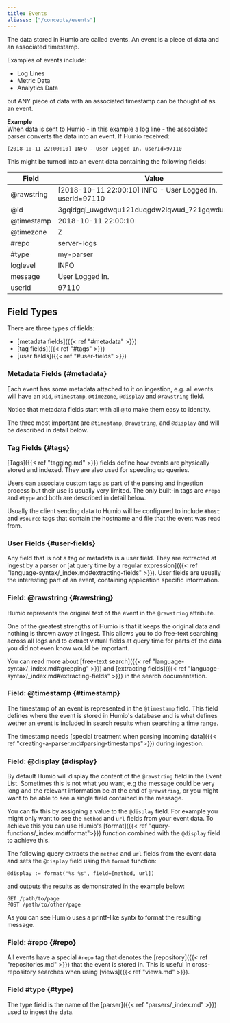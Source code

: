 ```yaml
---
title: Events
aliases: ["/concepts/events"]
---
```


The data stored in Humio are called events. An event is a piece of data and an
associated timestamp.

Examples of events include:

- Log Lines
- Metric Data
- Analytics Data

but ANY piece of data with an associated timestamp can be thought of as an event.

**Example**  
When data is sent to Humio - in this example a log line - the associated parser
converts the data into an event. If Humio received:

```
[2018-10-11 22:00:10] INFO - User Logged In. userId=97110
```

This might be turned into an event data containing the following fields:

| Field      | Value                                                     |
|------------|-----------------------------------------------------------|
| @rawstring | [2018-10-11 22:00:10] INFO - User Logged In. userId=97110 |
| @id        | 3gqidgqi_uwgdwqu121duqgdw2iqwud_721gqwdugqdwu1            |
| @timestamp | 2018-10-11 22:00:10                                       |
| @timezone  | Z                                                         |
| #repo      | server-logs                                               |
| #type      | my-parser                                                 |
| loglevel   | INFO                                                      |
| message    | User Logged In.                                           |
| userId     | 97110                                                     |

## Field Types

There are three types of fields:

- [metadata fields]({{< ref "#metadata" >}})
- [tag fields]({{< ref "#tags" >}})
- [user fields]({{< ref "#user-fields" >}})

### Metadata Fields {#metadata}

Each event has some metadata attached to it on ingestion, e.g. all events will
have an `@id`, `@timestamp`, `@timezone`, `@display` and `@rawstring` field.

Notice that metadata fields start with all `@` to make them easy to identity.

The three most important are `@timestamp`, `@rawstring`, and `@display` and will be
described in detail below.

### Tag Fields {#tags}

[Tags]({{< ref "tagging.md" >}}) fields define how events are physically stored and 
indexed. They are also used for speeding up queries.

Users can associate custom tags as part of the parsing and ingestion process but 
their use is usually very limited. The only built-in tags are `#repo` and `#type` and 
both are described in detail below.

Usually the client sending data to Humio will be configured to include `#host`
and `#source` tags that contain the hostname and file that the event was read from.

### User Fields {#user-fields}

Any field that is not a tag or metadata is a user field. They are extracted at
ingest by a parser or [at query time by a regular expression]({{< ref "language-syntax/_index.md#extracting-fields" >}}).
User fields are usually the interesting part of an event, containing application
specific information.

### Field: @rawstring {#rawstring}

Humio represents the original text of the event in the `@rawstring` attribute.

One of the greatest strengths of Humio is that it keeps the original data and
nothing is thrown away at ingest. This allows you to do free-text searching across
all logs and to extract virtual fields at query time for parts of the
data you did not even know would be important.

You can read more about [free-text search]({{< ref "language-syntax/_index.md#grepping" >}}) and 
[extracting fields]({{< ref "language-syntax/_index.md#extracting-fields" >}}) in
the search documentation.

### Field: @timestamp {#timestamp}

The timestamp of an event is represented in the `@timestamp` field. This field
defines where the event is stored in Humio's database and is what defines
wether an event is included in search results when searching a time range.

The timestamp needs [special treatment when parsing incoming data]({{< ref "creating-a-parser.md#parsing-timestamps">}}) during ingestion.

### Field: @display {#display}

By default Humio will display the content of the `@rawstring` field in the
Event List. Sometimes this is not what you want, e.g the message could be very
long and the relevant information be at the end of `@rawstring`, or you might
want to be able to see a single field contained in the message.

You can fix this by assigning a value to the `@display` field.
For example you might only want to see the `method` and `url` fields from your event data. 
To achieve this you can use Humio's [format]({{< ref "query-functions/_index.md#format">}}) function
combined with the `@display` field to achieve this.

The following query extracts the `method` and `url` fields from the event data and sets 
the `@display` field using the `format` function:

``` humio
@display := format("%s %s", field=[method, url])
```

and outputs the results as demonstrated in the example below:

```
GET /path/to/page
POST /path/to/other/page
```

As you can see Humio uses a printf-like syntx to format the resulting message.

### Field: #repo {#repo}

All events have a special `#repo` tag that denotes the [repository]({{< ref "repositories.md" >}}) that 
the event is stored in. This is useful in cross-repository searches when using [views]({{< ref "views.md" >}}).

### Field #type {#type}

The type field is the name of the [parser]({{< ref "parsers/_index.md" >}}) used to ingest the data.
